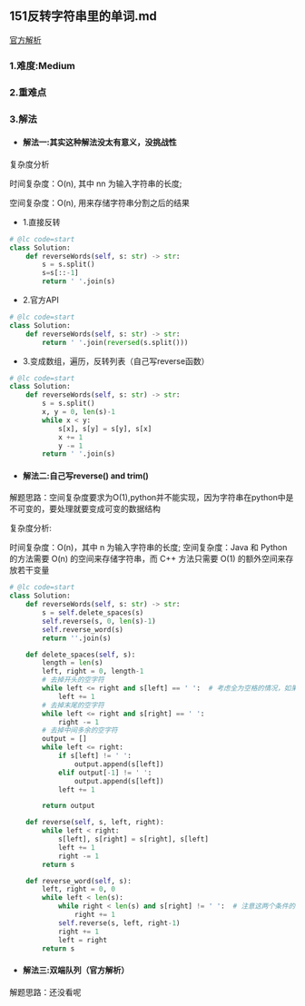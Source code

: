 ## 151反转字符串里的单词.md

[官方解析](<>)

### 1.难度:Medium

### 2.重难点

### 3.解法

* #### 解法一:其实这种解法没太有意义，没挑战性

复杂度分析

时间复杂度：O(n), 其中 nn 为输入字符串的长度;

空间复杂度：O(n), 用来存储字符串分割之后的结果

* 1.直接反转

```python
# @lc code=start
class Solution:
    def reverseWords(self, s: str) -> str:
        s = s.split()
        s=s[::-1]
        return ' '.join(s)
```

* 2.官方API

```python
# @lc code=start
class Solution:
    def reverseWords(self, s: str) -> str:
        return ' '.join(reversed(s.split()))
```

* 3.变成数组，遍历，反转列表（自己写reverse函数）

```python
# @lc code=start
class Solution:
    def reverseWords(self, s: str) -> str:
        s = s.split()
        x, y = 0, len(s)-1
        while x < y:
            s[x], s[y] = s[y], s[x]
            x += 1
            y -= 1
        return ' '.join(s)
```

* #### 解法二:自己写reverse() and trim()

解题思路：空间复杂度要求为O(1),python并不能实现，因为字符串在python中是不可变的，要处理就要变成可变的数据结构

复杂度分析:

时间复杂度：O(n)，其中 n 为输入字符串的长度;
空间复杂度：Java 和 Python 的方法需要 O(n) 的空间来存储字符串，而 C++ 方法只需要 O(1) 的额外空间来存放若干变量

```python
# @lc code=start
class Solution:
    def reverseWords(self, s: str) -> str:
        s = self.delete_spaces(s)
        self.reverse(s, 0, len(s)-1)
        self.reverse_word(s)
        return ''.join(s)

    def delete_spaces(self, s):
        length = len(s)
        left, right = 0, length-1
        # 去掉开头的空字符
        while left <= right and s[left] == ' ':  # 考虑全为空格的情况，如果是l<r，就还会留一个空格
            left += 1
        # 去掉末尾的空字符
        while left <= right and s[right] == ' ':
            right -= 1
        # 去掉中间多余的空字符
        output = []
        while left <= right:
            if s[left] != ' ':
                output.append(s[left])
            elif output[-1] != ' ':
                output.append(s[left])
            left += 1

        return output

    def reverse(self, s, left, right):
        while left < right:
            s[left], s[right] = s[right], s[left]
            left += 1
            right -= 1
        return s

    def reverse_word(self, s):
        left, right = 0, 0
        while left < len(s):
            while right < len(s) and s[right] != ' ':  # 注意这两个条件的先后顺序,顺序搞错就可能报错
                right += 1
            self.reverse(s, left, right-1)
            right += 1
            left = right
        return s

```

* #### 解法三:双端队列（官方解析）

解题思路：还没看呢
